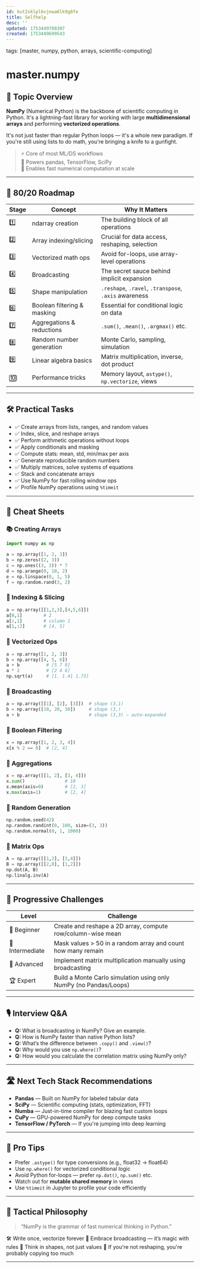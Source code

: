 ```yaml
---
id: kut2sklpl6vjnwa6lk9g8fe
title: Selfhelp
desc: ''
updated: 1753449708307
created: 1753449699543
---
```

tags: [master, numpy, python, arrays, scientific-computing]

# master.numpy

## 📌 Topic Overview

**NumPy** (Numerical Python) is the backbone of scientific computing in Python. It's a lightning-fast library for working with large **multidimensional arrays** and performing **vectorized operations**.

It's not just faster than regular Python loops — it's a whole new paradigm. If you're still using lists to do math, you're bringing a knife to a gunfight.

> ⚡ Core of most ML/DS workflows  
> 🧠 Powers pandas, TensorFlow, SciPy  
> 🧮 Enables fast numerical computation at scale  

---

## 🚀 80/20 Roadmap

| Stage | Concept                       | Why It Matters                                           |
|-------|-------------------------------|----------------------------------------------------------|
| 1️⃣    | ndarray creation              | The building block of all operations                     |
| 2️⃣    | Array indexing/slicing        | Crucial for data access, reshaping, selection            |
| 3️⃣    | Vectorized math ops           | Avoid for-loops, use array-level operations              |
| 4️⃣    | Broadcasting                  | The secret sauce behind implicit expansion               |
| 5️⃣    | Shape manipulation            | `.reshape`, `.ravel`, `.transpose`, `.axis` awareness    |
| 6️⃣    | Boolean filtering & masking   | Essential for conditional logic on data                  |
| 7️⃣    | Aggregations & reductions     | `.sum()`, `.mean()`, `.argmax()` etc.                    |
| 8️⃣    | Random number generation      | Monte Carlo, sampling, simulation                        |
| 9️⃣    | Linear algebra basics         | Matrix multiplication, inverse, dot product              |
| 🔟     | Performance tricks            | Memory layout, `astype()`, `np.vectorize`, views         |

---

## 🛠️ Practical Tasks

- ✅ Create arrays from lists, ranges, and random values  
- ✅ Index, slice, and reshape arrays  
- ✅ Perform arithmetic operations without loops  
- ✅ Apply conditionals and masking  
- ✅ Compute stats: mean, std, min/max per axis  
- ✅ Generate reproducible random numbers  
- ✅ Multiply matrices, solve systems of equations  
- ✅ Stack and concatenate arrays  
- ✅ Use NumPy for fast rolling window ops  
- ✅ Profile NumPy operations using `%timeit`

---

## 🧾 Cheat Sheets

### 📚 Creating Arrays

```python
import numpy as np

a = np.array([1, 2, 3])
b = np.zeros((2, 3))
c = np.ones((3, 3)) * 7
d = np.arange(0, 10, 2)
e = np.linspace(0, 1, 5)
f = np.random.rand(3, 2)
````

### 🎯 Indexing & Slicing

```python
a = np.array([[1,2,3],[4,5,6]])
a[0,1]        # 2
a[:,1]        # column 1
a[1,:2]       # [4, 5]
```

### 💪 Vectorized Ops

```python
a = np.array([1, 2, 3])
b = np.array([4, 5, 6])
a + b          # [5 7 9]
a * 2          # [2 4 6]
np.sqrt(a)     # [1. 1.41 1.73]
```

### 🧠 Broadcasting

```python
a = np.array([[1], [2], [3]])  # shape (3,1)
b = np.array([10, 20, 30])     # shape (3,)
a + b                          # shape (3,3) — auto-expanded
```

### 🔬 Boolean Filtering

```python
x = np.array([1, 2, 3, 4])
x[x % 2 == 0]  # [2, 4]
```

### 🧮 Aggregations

```python
x = np.array([[1, 2], [3, 4]])
x.sum()               # 10
x.mean(axis=0)        # [2, 3]
x.max(axis=1)         # [2, 4]
```

### 🎲 Random Generation

```python
np.random.seed(42)
np.random.randint(0, 100, size=(3, 3))
np.random.normal(0, 1, 1000)
```

### 🧱 Matrix Ops

```python
A = np.array([[1,2], [3,4]])
B = np.array([[2,0], [1,2]])
np.dot(A, B)
np.linalg.inv(A)
```

---

## 🎯 Progressive Challenges

| Level           | Challenge                                                         |
| --------------- | ----------------------------------------------------------------- |
| 🥉 Beginner     | Create and reshape a 2D array, compute row/column-wise mean       |
| 🥈 Intermediate | Mask values > 50 in a random array and count how many remain      |
| 🥇 Advanced     | Implement matrix multiplication manually using broadcasting       |
| 🏆 Expert       | Build a Monte Carlo simulation using only NumPy (no Pandas/Loops) |

---

## 🎙️ Interview Q\&A

* **Q:** What is broadcasting in NumPy? Give an example.
* **Q:** How is NumPy faster than native Python lists?
* **Q:** What’s the difference between `.copy()` and `.view()`?
* **Q:** Why would you use `np.where()`?
* **Q:** How would you calculate the correlation matrix using NumPy only?

---

## 🛣️ Next Tech Stack Recommendations

* **Pandas** — Built on NumPy for labeled tabular data
* **SciPy** — Scientific computing (stats, optimization, FFT)
* **Numba** — Just-in-time compiler for blazing fast custom loops
* **CuPy** — GPU-powered NumPy for deep compute tasks
* **TensorFlow / PyTorch** — If you're jumping into deep learning

---

## 🧠 Pro Tips

* Prefer `.astype()` for type conversions (e.g., float32 → float64)
* Use `np.where()` for vectorized conditional logic
* Avoid Python for-loops — prefer `np.dot()`, `np.sum()` etc.
* Watch out for **mutable shared memory** in views
* Use `%timeit` in Jupyter to profile your code efficiently

---

## 🧬 Tactical Philosophy

> “NumPy is the grammar of fast numerical thinking in Python.”

🛠 Write once, vectorize forever
🚀 Embrace broadcasting — it’s magic with rules
🔬 Think in shapes, not just values
🧱 If you're not reshaping, you're probably copying too much

---
